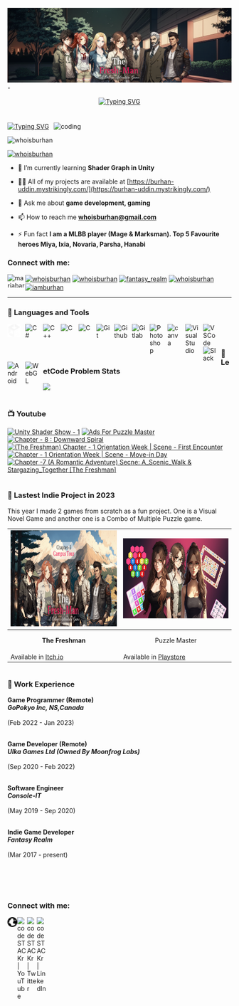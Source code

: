 ![logo](https://github.com/whoisburhan/whoisburhan/blob/main/FRESH-MAN.png)
-<p align="center">[![Typing SVG](https://readme-typing-svg.demolab.com?font=Anton&size=30&pause=1000&color=F20047&center=true&vCenter=true&random=false&height=35&lines=Game+Developer;Game+Programmer;Shader+Artist;An+Alien+From+Mars;Anime+Freak;Moronic+Gamer;Software+Engineer)](https://git.io/typing-svg)</p>

#

<!--- <h1 align="center">Hi 👋, I'm BURHAN</h1> -->
<img align="right" alt="coding" width="400" src="https://media.tenor.com/yz5C6S2X7c4AAAAC/alien-aliens.gif">
<a href="https://git.io/typing-svg"><img src="https://readme-typing-svg.demolab.com?font=Anton&pause=1000&color=F70C64&vCenter=true&random=false&width=435&lines=A+Moronic+Game+Developer;A+Moronic+Programmer;Shader+Artist;Crazy+Anime+Lover;A+Moronic+Gamer;Software+Engineer;Alien+From+Mars++%F0%9F%91%BD" alt="Typing SVG" /></a>
<p align="left"> <img src="https://komarev.com/ghpvc/?username=whoisburhan&label=Profile%20views&color=0e75b6&style=flat" alt="whoisburhan" /></p> 

<p align=""> <a href="https://twitter.com/whoisburhan" target="blank"><img src="https://img.shields.io/twitter/follow/whoisburhan?logo=twitter&style=for-the-badge" alt="whoisburhan" /></a> </p>

- 🌱 I’m currently learning **Shader Graph in Unity**

- 👨‍💻 All of my projects are available at [https://burhan-uddin.mystrikingly.com/](https://burhan-uddin.mystrikingly.com/)

- 💬 Ask me about **game development, gaming**

- 📫 How to reach me **whoisburhan@gmail.com**

- ⚡ Fun fact **I am a MLBB player (Mage & Marksman). Top 5 Favourite heroes Miya, Ixia, Novaria, Parsha, Hanabi**

<h3 align="left">Connect with me:</h3>
<p align="left">
<a href="mailto:whoisburhan@gmail.com"><img align="left" alt="mariabarkouzou | GMail" height="30" width="40"" src="https://camo.githubusercontent.com/4a3dd8d10a27c272fd04b2ce8ed1a130606f95ea6a76b5e19ce8b642faa18c27/68747470733a2f2f6564656e742e6769746875622e696f2f537570657254696e7949636f6e732f696d616765732f7376672f676d61696c2e737667" />
<a href="https://twitter.com/whoisburhan" target="blank"><img align="center" src="https://raw.githubusercontent.com/rahuldkjain/github-profile-readme-generator/master/src/images/icons/Social/twitter.svg" alt="whoisburhan" height="30" width="40" /></a>
<a href="https://linkedin.com/in/whoisburhan" target="blank"><img align="center" src="https://raw.githubusercontent.com/rahuldkjain/github-profile-readme-generator/master/src/images/icons/Social/linked-in-alt.svg" alt="whoisburhan" height="30" width="40" /></a>
<a href="https://www.youtube.com/c/fantasy_realm" target="blank"><img align="center" src="https://raw.githubusercontent.com/rahuldkjain/github-profile-readme-generator/master/src/images/icons/Social/youtube.svg" alt="fantasy_realm" height="30" width="40" /></a>
<a href="https://www.leetcode.com/whoisburhan" target="blank"><img align="center" src="https://raw.githubusercontent.com/rahuldkjain/github-profile-readme-generator/master/src/images/icons/Social/leet-code.svg" alt="whoisburhan" height="30" width="40" /></a>
<a href="https://discord.gg/iamburhan" target="blank"><img align="center" src="https://raw.githubusercontent.com/rahuldkjain/github-profile-readme-generator/master/src/images/icons/Social/discord.svg" alt="iamburhan" height="30" width="40" /></a>
</p>

---

### 🧰 Languages and Tools

<img align="left" alt="Unity" width="30px" style="padding-right:10px;" src="Unity_White.svg" src-dark="Unity_Black.svg"/>
<img align="left" alt="C#" width="30px" style="padding-right:10px;"  src="https://cdn.jsdelivr.net/gh/devicons/devicon/icons/csharp/csharp-original.svg" />
<img align="left" alt="C++" width="30px" style="padding-right:10px;" src="https://cdn.jsdelivr.net/gh/devicons/devicon/icons/cplusplus/cplusplus-original.svg" />
<img align="left" alt="C" width="30px" style="padding-right:10px;" src="https://cdn.jsdelivr.net/gh/devicons/devicon/icons/c/c-original.svg" />
<img align="left" alt="C" width="30px" style="padding-right:10px;" src="https://cdn.jsdelivr.net/gh/devicons/devicon/icons/python/python-original-wordmark.svg" />
<img align="left" alt="Git" width="30px" style="padding-right:10px;" src="https://cdn.jsdelivr.net/gh/devicons/devicon/icons/git/git-plain-wordmark.svg" />
<img align="left" alt="Github" width="30px" style="padding-right:10px;" src="https://cdn.jsdelivr.net/gh/devicons/devicon/icons/github/github-original-wordmark.svg" />
<img align="left" alt="Gitlab" width="30px" style="padding-right:10px;" src="https://cdn.jsdelivr.net/gh/devicons/devicon/icons/gitlab/gitlab-original-wordmark.svg" />
<img align="left" alt="Photoshop" width="30px" style="padding-right:10px;" src="https://cdn.jsdelivr.net/gh/devicons/devicon/icons/photoshop/photoshop-plain.svg" />
<img align="left" alt="canva" width="30px" style="padding-right:10px;" src="https://cdn.jsdelivr.net/gh/devicons/devicon/icons/canva/canva-original.svg" />
<img align="left" alt="VisualStudio" width="30px" style="padding-right:10px;" src="https://cdn.jsdelivr.net/gh/devicons/devicon/icons/visualstudio/visualstudio-plain.svg" />
<img align="left" alt="VSCode" width="30px" style="padding-right:10px;" src="https://cdn.jsdelivr.net/gh/devicons/devicon/icons/vscode/vscode-original.svg" />
<img align="left" alt="Slack" width="30px" style="padding-right:10px;" src="https://cdn.jsdelivr.net/gh/devicons/devicon/icons/slack/slack-original.svg" />
<img align="left" alt="Android" width="30px" style="padding-right:10px;" src="https://cdn.jsdelivr.net/gh/devicons/devicon/icons/android/android-original.svg" />
<img align="left" alt="WebGL" width="30px" style="padding-right:10px;" src="https://cdn.jsdelivr.net/gh/devicons/devicon/icons/html5/html5-original.svg" />
</br>

#

### 🧠 LeetCode Problem Stats

![](https://leetcard.jacoblin.cool/whoisburhan?ext=activity&theme=dark&animation=false) 

#

### 📺 Youtube

<!-- BEGIN YOUTUBE-CARDS -->
[![Unity Shader Show - 1](https://ytcards.demolab.com/?id=EUmzWWx0FC8&title=Unity+Shader+Show+-+1&lang=en&timestamp=1697889933&background_color=%230d1117&title_color=%23ffffff&stats_color=%23dedede&max_title_lines=1&width=250&border_radius=5 "Unity Shader Show - 1")](https://www.youtube.com/watch?v=EUmzWWx0FC8)
[![Ads For Puzzle Master](https://ytcards.demolab.com/?id=kg5nx5Ybkzc&title=Ads+For+Puzzle+Master&lang=en&timestamp=1692973331&background_color=%230d1117&title_color=%23ffffff&stats_color=%23dedede&max_title_lines=1&width=250&border_radius=5 "Ads For Puzzle Master")](https://www.youtube.com/watch?v=kg5nx5Ybkzc)
[![Chapter - 8 : Downward Spiral](https://ytcards.demolab.com/?id=-vQFARvu8_4&title=Chapter+-+8+%3A+Downward+Spiral&lang=en&timestamp=1685568184&background_color=%230d1117&title_color=%23ffffff&stats_color=%23dedede&max_title_lines=1&width=250&border_radius=5 "Chapter - 8 : Downward Spiral")](https://www.youtube.com/watch?v=-vQFARvu8_4)
[![(The Freshman) Chapter  - 1 Orientation  Week | Scene - First Encounter](https://ytcards.demolab.com/?id=P6THJuQoiN0&title=%28The+Freshman%29+Chapter++-+1+Orientation++Week+%7C+Scene+-+First+Encounter&lang=en&timestamp=1682941997&background_color=%230d1117&title_color=%23ffffff&stats_color=%23dedede&max_title_lines=1&width=250&border_radius=5 "(The Freshman) Chapter  - 1 Orientation  Week | Scene - First Encounter")](https://www.youtube.com/watch?v=P6THJuQoiN0)
[![Chapter  - 1 Orientation  Week | Scene - Move-in Day](https://ytcards.demolab.com/?id=EGItj5-PB04&title=Chapter++-+1+Orientation++Week+%7C+Scene+-+Move-in+Day&lang=en&timestamp=1682817389&background_color=%230d1117&title_color=%23ffffff&stats_color=%23dedede&max_title_lines=1&width=250&border_radius=5 "Chapter  - 1 Orientation  Week | Scene - Move-in Day")](https://www.youtube.com/watch?v=EGItj5-PB04)
[![Chapter -7 (A Romantic Adventure)  Secne: A_Scenic_Walk & Stargazing_Together [The Freshman]](https://ytcards.demolab.com/?id=-9QbyutZ_94&title=Chapter+-7+%28A+Romantic+Adventure%29++Secne%3A+A_Scenic_Walk+%26+Stargazing_Together+%5BThe+Freshman%5D&lang=en&timestamp=1681574189&background_color=%230d1117&title_color=%23ffffff&stats_color=%23dedede&max_title_lines=1&width=250&border_radius=5 "Chapter -7 (A Romantic Adventure)  Secne: A_Scenic_Walk & Stargazing_Together [The Freshman]")](https://www.youtube.com/watch?v=-9QbyutZ_94)
<!-- END YOUTUBE-CARDS -->

#

### 🧰 Lastest Indie Project in 2023

This year I made 2 games from scratch as a fun project. One is a Visual Novel Game and another one is a Combo of Multiple Puzzle game.

| <a href="https://fantasyrealms.itch.io/the-freshman"><img src="Img\THE_FRESHMAN_1.png" width="384" height="216"> </a>|  <a href="[https://fantasyrealms.itch.io/the-freshman](https://play.google.com/store/apps/details?id=com.FantasyRealm.PuzzleMaster)"><img src="Img\PUZZLE_MASTER_1.jpg" width="384" height="180"> </a> |
|---------|---------|
|<p align="center"><b>The Freshman</b></p>|<p align="center">Puzzle Master</p>|
|Available in <a href="https://fantasyrealms.itch.io/the-freshman">Itch.io</a>|Available in <a href="https://play.google.com/store/apps/details?id=com.FantasyRealm.PuzzleMaster">Playstore</a>|

<!-- [![GitHub Streak](https://streak-stats.demolab.com/?user=whoisburhan&theme=dark)](https://git.io/streak-stats) -->

<!-- [![Top Langs](https://github-readme-stats.vercel.app/api/top-langs/?username=whoisburhan&layout=compact&theme=dark)](https://github.com/anuraghazra/github-readme-stats) -->
<!-- ![Anurag's GitHub stats](https://github-readme-stats.vercel.app/api?username=whoisburhan&show_icons=true&theme=dark) -->

#

### 🧰 Work Experience
**Game Programmer (Remote)**</br>
***GoPokyo Inc,  NS,Canada***</br>	
(Feb 2022 - Jan 2023)</br></br>

**Game Developer (Remote)**</br>
***Ulka Games Ltd (Owned By Moonfrog Labs)***</br>	
(Sep 2020 - Feb 2022)</br></br>

**Software Engineer**</br>
***Console-IT***</br>	
(May 2019 - Sep 2020)</br></br>           
                                 
**Indie Game Developer**</br>
***Fantasy Realm***</br>	
(Mar 2017 - present)</br></br>

#





</br>




### Connect with me:

[<img align="left" alt="codeSTACKr.com" width="22px" src="https://raw.githubusercontent.com/iconic/open-iconic/master/svg/globe.svg" />][website]
[<img align="left" alt="codeSTACKr | YouTube" width="22px" src="https://cdn.jsdelivr.net/npm/simple-icons@v3/icons/youtube.svg" />][youtube]
[<img align="left" alt="codeSTACKr | Twitter" width="22px" src="https://cdn.jsdelivr.net/npm/simple-icons@v3/icons/twitter.svg" />][Twitter]
[<img align="left" alt="codeSTACKr | LinkedIn" width="22px" src="https://cdn.jsdelivr.net/npm/simple-icons@v3/icons/linkedin.svg" />][linkedin]


[website]: https://burhan-uddin.mystrikingly.com
[Twitter]: https://twitter.com/whoisburhan
[youtube]: https://www.youtube.com/channel/UC1sdbmziSR3Abluba5bfQww
[linkedin]: https://www.linkedin.com/in/whoisburhan/




